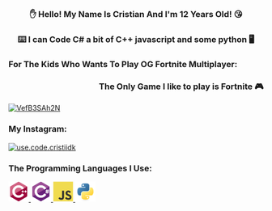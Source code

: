<h3 align="center">✋ Hello! My Name Is Cristian And I'm 12 Years Old! 😘</h3>
<h3 align="center">⌨️ I can Code C# a bit of C++ javascript and some python 🖥️</h3>
<h3 align="left">For The Kids Who Wants To Play OG Fortnite Multiplayer:</h3>
<h3 align="right">The Only Game I like to play is Fortnite 🎮</h3>
<a href="https://discord.gg/VefB3SAh2N" target="blank"><img align="center" src="https://raw.githubusercontent.com/rahuldkjain/github-profile-readme-generator/master/src/images/icons/Social/discord.svg" alt="VefB3SAh2N" height="30" width="40" /></a>
</p>
<h3 align="left">My Instagram:</h3>
<p align="left">
<a href="https://instagram.com/use.code.cristiidk" target="blank"><img align="center" src="https://raw.githubusercontent.com/rahuldkjain/github-profile-readme-generator/master/src/images/icons/Social/instagram.svg" alt="use.code.cristiidk" height="30" width="40" /></a>
</p>
<h3 align="left">The Programming Languages I Use:</h3>
<p align="left"> <a href="https://www.w3schools.com/cpp/" target="_blank" rel="noreferrer"> <img src="https://raw.githubusercontent.com/devicons/devicon/master/icons/cplusplus/cplusplus-original.svg" alt="cplusplus" width="40" height="40"/> </a> <a href="https://www.w3schools.com/cs/" target="_blank" rel="noreferrer"> <img src="https://raw.githubusercontent.com/devicons/devicon/master/icons/csharp/csharp-original.svg" alt="csharp" width="40" height="40"/> </a> <a href="https://developer.mozilla.org/en-US/docs/Web/JavaScript" target="_blank" rel="noreferrer"> <img src="https://raw.githubusercontent.com/devicons/devicon/master/icons/javascript/javascript-original.svg" alt="javascript" width="40" height="40"/> </a> <a href="https://www.python.org" target="_blank" rel="noreferrer"> <img src="https://raw.githubusercontent.com/devicons/devicon/master/icons/python/python-original.svg" alt="python" width="40" height="40"/> </a> </p>
